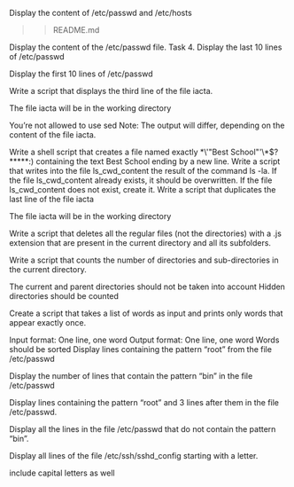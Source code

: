 Display the content of /etc/passwd and /etc/hosts

>>README.md

Display the content of the /etc/passwd file.
Task 4. Display the last 10 lines of /etc/passwd


Display the first 10 lines of /etc/passwd


Write a script that displays the third line of the file iacta.

The file iacta will be in the working directory

You’re not allowed to use sed
Note: The output will differ, depending on the content of the file iacta.

Write a shell script that creates a file named exactly \*\\'"Best School"\'\\*$\?\*\*\*\*\*:) containing the text Best School ending by a new line.
Write a script that writes into the file ls_cwd_content the result of the command ls -la. If the file ls_cwd_content already exists, it should be overwritten. If the file ls_cwd_content does not exist, create it.
Write a script that duplicates the last line of the file iacta

The file iacta will be in the working directory

Write a script that deletes all the regular files (not the directories) with a .js extension that are present in the current directory and all its subfolders.


Write a script that counts the number of directories and sub-directories in the current directory.

The current and parent directories should not be taken into account
Hidden directories should be counted

Create a script that takes a list of words as input and prints only words that appear exactly once.

Input format: One line, one word
Output format: One line, one word
Words should be sorted
Display lines containing the pattern “root” from the file /etc/passwd


Display the number of lines that contain the pattern “bin” in the file /etc/passwd


Display lines containing the pattern “root” and 3 lines after them in the file /etc/passwd.


Display all the lines in the file /etc/passwd that do not contain the pattern “bin”.


Display all lines of the file /etc/ssh/sshd_config starting with a letter.

include capital letters as well

